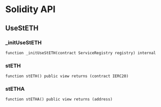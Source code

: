 # Solidity API

## UseStETH

### _initUseStETH

```solidity
function _initUseStETH(contract ServiceRegistry registry) internal
```

### stETH

```solidity
function stETH() public view returns (contract IERC20)
```

### stETHA

```solidity
function stETHA() public view returns (address)
```

